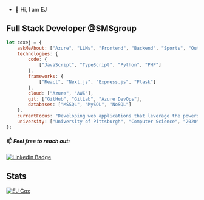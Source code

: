 - 👋 Hi, I am EJ

## __Full Stack Developer @SMSgroup__

```javascript
let coxej = {
    askMeAbout: ["Azure", "LLMs", "Frontend", "Backend", "Sports", "Outdoors"],
    technologies: {
        code: {
            ["JavaScript", "TypeScript", "Python", "PHP"]
        },
        frameworks: {
            ["React", "Next.js", "Express.js", "Flask"]
        },
        cloud: ["Azure", "AWS"],
        git: ["GitHub", "GitLab", "Azure DevOps"],
        databases: ["MSSQL", "MySQL", "NoSQL"]
    },
    currentFocus: "Developing web applications that leverage the powers of AI to improve the way people work!",
    university: ["University of Pittsburgh", "Computer Science", "2020"]
};
```

#### 📫 ___Feel free to reach out:___
[![Linkedin Badge](https://img.shields.io/badge/-EJCox-blue?style=flat-square&logo=Linkedin&logoColor=white&link=https://www.linkedin.com/in/edward-cox-1b7336150/)](https://www.linkedin.com/in/edward-cox-1b7336150/)

## __Stats__
[![EJ Cox](https://github-readme-stats.vercel.app/api?username=coxej&show_icons=true&count_private=true&theme=dark)](https://https://github.com/coxej)
